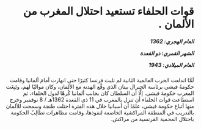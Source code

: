 <h1 dir="rtl">قوات الحلفاء تستعيد احتلال المغرب من الألمان .</h1>

<h5 dir="rtl">العام الهجري:  1362

الشهر القمري: ذو القعدة

العام الميلادي: 1943</h5>

<p dir="rtl">لَمَّا اندلعت الحرب العالمية الثانية لم تلبث فرنسا كثيرًا حتى انهارت أمامَ ألمانيا وقامت حكومةُ فيشي برئاسة الجنرال بيتان الذي وقَّع الهدنة مع الألمان، وكان مواليًا لهم، وتَبِعَت المغرب حكومةَ فيشي، إلَّا أن السلطان كان بجانب ألمانيا كُرهًا لدول الحلفاء، ثم استطاعت قوات الحلفاء أن تنزل بالمغرب في 11 ذي القعدة 1362هـ / 8 نوفمبر وخرج منها أتباع حكومة فيشي، علمًا أن أسبانيا خلال هذه الفترة احتلت طنجة وسمحت للألمان بالتدريب في المنطقة المراكشية الخاضعة لنفوذها، وقامت مظاهرات تطالِبُ الحكومة باحتلال المحمية الفرنسية من مراكش.</p></br>
